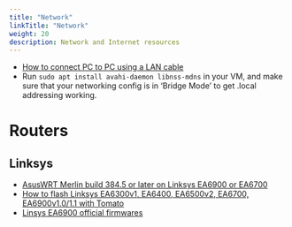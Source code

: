 ```yaml
---
title: "Network"
linkTitle: "Network"
weight: 20
description: Network and Internet resources
---
```


* [How to connect PC to PC using a LAN cable](https://techwiser.com/how-to-connect-pc-to-pc-lan-cable/)
* Run `sudo apt install avahi-daemon libnss-mdns` in your VM, and make sure that your networking config is in ‘Bridge Mode’ to get .local addressing working.

# Routers

## Linksys

* [AsusWRT Merlin build 384.5 or later on Linksys EA6900 or EA6700](https://www.linksysinfo.org/index.php?threads/asuswrt-merlin-build-384-5-or-later-on-linksys-ea6900-or-ea6700.74209/)
* [How to flash Linksys EA6300v1, EA6400, EA6500v2, EA6700, EA6900v1.0/1.1 with Tomato](https://www.linksysinfo.org/index.php?threads/guide-flash-linksys-ea6300v1-ea6400-ea6500v2-ea6700-ea6900v1-0-1-1-with-tomato.73877/)
* [Linsys EA6900 official firmwares](https://sourceforge.net/projects/officiallinksysfirmware/files/ea6900/v1/)
